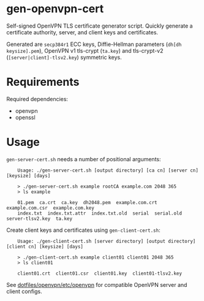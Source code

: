 # gen-openvpn-cert

Self-signed OpenVPN TLS certificate generator script. Quickly generate a certificate authority, server, and client keys and certificates.

Generated are `secp384r1` ECC keys, Diffie-Hellman parameters (`dh[dh keysize].pem`), OpenVPN v1 tls-crypt (`ta.key`) and tls-crypt-v2 (`[server|client]-tlsv2.key`) symmetric keys.

# Requirements

Required dependencies:

- openvpn
- openssl

# Usage

`gen-server-cert.sh` needs a number of positional arguments:

```
    Usage: ./gen-server-cert.sh [output directory] [ca cn] [server cn] [keysize] [days]

    > ./gen-server-cert.sh example rootCA example.com 2048 365
    > ls example

    01.pem  ca.crt  ca.key  dh2048.pem  example.com.crt  example.com.csr  example.com.key 
    index.txt  index.txt.attr  index.txt.old  serial  serial.old  server-tlsv2.key  ta.key
```

Create client keys and certificates using `gen-client-cert.sh`: 

```
    Usage: ./gen-client-cert.sh [server directory] [output directory] [client cn] [keysize] [days]

    > ./gen-client-cert.sh example client01 client01 2048 365
    > ls client01

    client01.crt  client01.csr  client01.key  client01-tlsv2.key    
```

See [dotfiles/openvpn/etc/openvpn](https://github.com/gnortt/dotfiles/tree/master/openvpn/etc/openvpn) for compatible OpenVPN server and client configs.